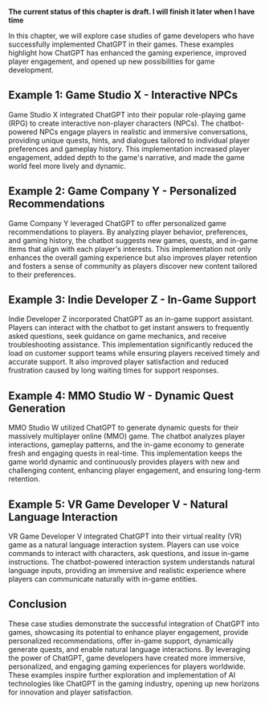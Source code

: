 **The current status of this chapter is draft. I will finish it later when I have time**

In this chapter, we will explore case studies of game developers who have successfully implemented ChatGPT in their games. These examples highlight how ChatGPT has enhanced the gaming experience, improved player engagement, and opened up new possibilities for game development.

Example 1: Game Studio X - Interactive NPCs
-------------------------------------------

Game Studio X integrated ChatGPT into their popular role-playing game (RPG) to create interactive non-player characters (NPCs). The chatbot-powered NPCs engage players in realistic and immersive conversations, providing unique quests, hints, and dialogues tailored to individual player preferences and gameplay history. This implementation increased player engagement, added depth to the game's narrative, and made the game world feel more lively and dynamic.

Example 2: Game Company Y - Personalized Recommendations
--------------------------------------------------------

Game Company Y leveraged ChatGPT to offer personalized game recommendations to players. By analyzing player behavior, preferences, and gaming history, the chatbot suggests new games, quests, and in-game items that align with each player's interests. This implementation not only enhances the overall gaming experience but also improves player retention and fosters a sense of community as players discover new content tailored to their preferences.

Example 3: Indie Developer Z - In-Game Support
----------------------------------------------

Indie Developer Z incorporated ChatGPT as an in-game support assistant. Players can interact with the chatbot to get instant answers to frequently asked questions, seek guidance on game mechanics, and receive troubleshooting assistance. This implementation significantly reduced the load on customer support teams while ensuring players received timely and accurate support. It also improved player satisfaction and reduced frustration caused by long waiting times for support responses.

Example 4: MMO Studio W - Dynamic Quest Generation
--------------------------------------------------

MMO Studio W utilized ChatGPT to generate dynamic quests for their massively multiplayer online (MMO) game. The chatbot analyzes player interactions, gameplay patterns, and the in-game economy to generate fresh and engaging quests in real-time. This implementation keeps the game world dynamic and continuously provides players with new and challenging content, enhancing player engagement, and ensuring long-term retention.

Example 5: VR Game Developer V - Natural Language Interaction
-------------------------------------------------------------

VR Game Developer V integrated ChatGPT into their virtual reality (VR) game as a natural language interaction system. Players can use voice commands to interact with characters, ask questions, and issue in-game instructions. The chatbot-powered interaction system understands natural language inputs, providing an immersive and realistic experience where players can communicate naturally with in-game entities.

Conclusion
----------

These case studies demonstrate the successful integration of ChatGPT into games, showcasing its potential to enhance player engagement, provide personalized recommendations, offer in-game support, dynamically generate quests, and enable natural language interactions. By leveraging the power of ChatGPT, game developers have created more immersive, personalized, and engaging gaming experiences for players worldwide. These examples inspire further exploration and implementation of AI technologies like ChatGPT in the gaming industry, opening up new horizons for innovation and player satisfaction.
